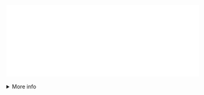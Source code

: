 ![Stuart Thomson](https://raw.githubusercontent.com/s-thom/s-thom/master/wave-banner.svg)

<details>
<summary>More info</summary>

## About me

I'm a guy that writes code. Whether anybody uses it or not doesn't really matter.

## This README

I've had the idea to use animated SVG in a README for some time, and I thought my profile was the perfect place to start off.

- [Jost\* (Typeface)](https://indestructibletype.com/Jost.html)
- [CSS Tricks: A Guide to SVG Animations](https://css-tricks.com/guide-svg-animations-smil/)
- [SVG wave animation generator](https://loading.io/background/m-wave/)

And here's some other things that got me thinking about SVG in general, and may show up in later projects.

- [CSS Tricks: The Gooey Effect](https://css-tricks.com/gooey-effect/)
- [HTML + CSS in a GitHub README](https://github.com/cirosantilli/test-git-web-interface/blob/master/svg-foreignObject.svg) (I'm definitely using this later)

</details>
